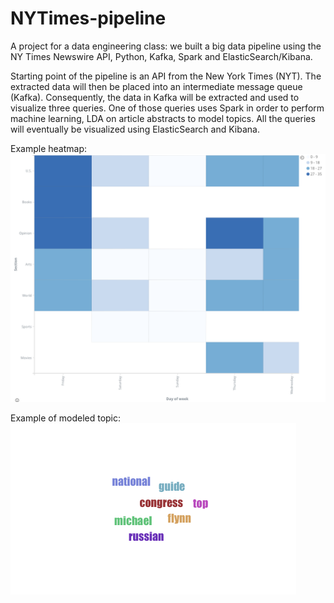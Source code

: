 # NYTimes-pipeline
A project for a data engineering class: we built a big data pipeline using the NY Times Newswire API, Python, Kafka, Spark and ElasticSearch/Kibana.

Starting point of the pipeline is an API from the New York Times (NYT). The extracted data will then be placed into an intermediate  message queue (Kafka). Consequently, the data in Kafka will be extracted and used to visualize three queries. One of those queries uses Spark in order to perform machine learning, LDA on article abstracts to model topics. All the queries will eventually be visualized using ElasticSearch and Kibana.

Example heatmap: ![heatmap](heatmap.png)


Example of modeled topic: ![topic](topic.png)
